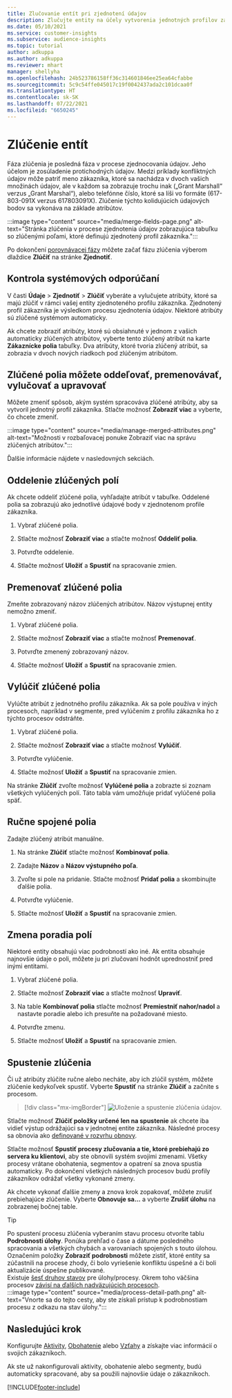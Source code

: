 ```yaml
---
title: Zlučovanie entít pri zjednotení údajov
description: Zlučujte entity na účely vytvorenia jednotných profilov zákazníkov.
ms.date: 05/10/2021
ms.service: customer-insights
ms.subservice: audience-insights
ms.topic: tutorial
author: adkuppa
ms.author: adkuppa
ms.reviewer: mhart
manager: shellyha
ms.openlocfilehash: 24b523786158ff36c314601846ee25ea64cfabbe
ms.sourcegitcommit: 5c9c54ffe045017c19f0042437ada2c101dcaa0f
ms.translationtype: HT
ms.contentlocale: sk-SK
ms.lasthandoff: 07/22/2021
ms.locfileid: "6650245"
---
```

# <a name="merge-entities"></a>Zlúčenie entít

Fáza zlúčenia je posledná fáza v procese zjednocovania údajov. Jeho účelom je zosúladenie protichodných údajov. Medzi príklady konfliktných údajov môže patriť meno zákazníka, ktoré sa nachádza v dvoch vašich množinách údajov, ale v každom sa zobrazuje trochu inak („Grant Marshall“ verzus „Grant Marshal“), alebo telefónne číslo, ktoré sa líši vo formáte (617-803-091X verzus 617803091X). Zlúčenie týchto kolidujúcich údajových bodov sa vykonáva na základe atribútov.

:::image type="content" source="media/merge-fields-page.png" alt-text="Stránka zlúčenia v procese zjednotenia údajov zobrazujúca tabuľku so zlúčenými poľami, ktoré definujú zjednotený profil zákazníka.":::

Po dokončení [porovnávacej fázy](match-entities.md) môžete začať fázu zlúčenia výberom dlaždice **Zlúčiť** na stránke **Zjednotiť**.

## <a name="review-system-recommendations"></a>Kontrola systémových odporúčaní

V časti **Údaje** > **Zjednotiť** > **Zlúčiť** vyberáte a vylučujete atribúty, ktoré sa majú zlúčiť v rámci vašej entity zjednoteného profilu zákazníka. Zjednotený profil zákazníka je výsledkom procesu zjednotenia údajov. Niektoré atribúty sú zlúčené systémom automaticky.

Ak chcete zobraziť atribúty, ktoré sú obsiahnuté v jednom z vašich automaticky zlúčených atribútov, vyberte tento zlúčený atribút na karte **Zákaznícke polia** tabuľky. Dva atribúty, ktoré tvoria zlúčený atribút, sa zobrazia v dvoch nových riadkoch pod zlúčeným atribútom.

## <a name="separate-rename-exclude-and-edit-merged-fields"></a>Zlúčené polia môžete oddeľovať, premenovávať, vylučovať a upravovať

Môžete zmeniť spôsob, akým systém spracováva zlúčené atribúty, aby sa vytvoril jednotný profil zákazníka. Stlačte možnosť **Zobraziť viac** a vyberte, čo chcete zmeniť.

:::image type="content" source="media/manage-merged-attributes.png" alt-text="Možnosti v rozbaľovacej ponuke Zobraziť viac na správu zlúčených atribútov.":::

Ďalšie informácie nájdete v nasledovných sekciách.

## <a name="separate-merged-fields"></a>Oddelenie zlúčených polí

Ak chcete oddeliť zlúčené polia, vyhľadajte atribút v tabuľke. Oddelené polia sa zobrazujú ako jednotlivé údajové body v zjednotenom profile zákazníka. 

1. Vybrať zlúčené polia.
  
1. Stlačte možnosť **Zobraziť viac** a stlačte možnosť **Oddeliť polia**.
 
1. Potvrďte oddelenie.

1. Stlačte možnosť **Uložiť** a **Spustiť** na spracovanie zmien.

## <a name="rename-merged-fields"></a>Premenovať zlúčené polia

Zmeňte zobrazovaný názov zlúčených atribútov. Názov výstupnej entity nemožno zmeniť.

1. Vybrať zlúčené polia.
  
1. Stlačte možnosť **Zobraziť viac** a stlačte možnosť **Premenovať**.

1. Potvrďte zmenený zobrazovaný názov. 

1. Stlačte možnosť **Uložiť** a **Spustiť** na spracovanie zmien.

## <a name="exclude-merged-fields"></a>Vylúčiť zlúčené polia

Vylúčte atribút z jednotného profilu zákazníka. Ak sa pole používa v iných procesoch, napríklad v segmente, pred vylúčením z profilu zákazníka ho z týchto procesov odstráňte. 

1. Vybrať zlúčené polia.
  
1. Stlačte možnosť **Zobraziť viac** a stlačte možnosť **Vylúčiť**.

1. Potvrďte vylúčenie.

1. Stlačte možnosť **Uložiť** a **Spustiť** na spracovanie zmien. 

Na stránke **Zlúčiť** zvoľte možnosť **Vylúčené polia** a zobrazte si zoznam všetkých vylúčených polí. Táto tabla vám umožňuje pridať vylúčené polia späť.

## <a name="manually-combine-fields"></a>Ručne spojené polia

Zadajte zlúčený atribút manuálne. 

1. Na stránke **Zlúčiť** stlačte možnosť **Kombinovať polia**.

1. Zadajte **Názov** a **Názov výstupného poľa**.

1. Zvoľte si pole na pridanie. Stlačte možnosť **Pridať polia** a skombinujte ďalšie polia.

1. Potvrďte vylúčenie.

1. Stlačte možnosť **Uložiť** a **Spustiť** na spracovanie zmien. 

## <a name="change-the-order-of-fields"></a>Zmena poradia polí

Niektoré entity obsahujú viac podrobností ako iné. Ak entita obsahuje najnovšie údaje o poli, môžete ju pri zlučovaní hodnôt uprednostniť pred inými entitami.

1. Vybrať zlúčené polia.
  
1. Stlačte možnosť **Zobraziť viac** a stlačte možnosť **Upraviť**.

1. Na table **Kombinovať polia** stlačte možnosť **Premiestniť nahor/nadol** a nastavte poradie alebo ich presuňte na požadované miesto.

1. Potvrďte zmenu.

1. Stlačte možnosť **Uložiť** a **Spustiť** na spracovanie zmien.

## <a name="run-your-merge"></a>Spustenie zlúčenia

Či už atribúty zlúčite ručne alebo necháte, aby ich zlúčil systém, môžete zlúčenie kedykoľvek spustiť. Vyberte **Spustiť** na stránke **Zlúčiť** a začnite s procesom.

> [!div class="mx-imgBorder"]
> ![Uloženie a spustenie zlúčenia údajov.](media/configure-data-merge-save-run.png "Uloženie a spustenie zlúčenia údajov")

Stlačte možnosť **Zlúčiť položky určené len na spustenie** ak chcete iba vidieť výstup odrážajúci sa v jednotnej entite zákazníka. Následné procesy sa obnovia ako [definované v rozvrhu obnovy](system.md#schedule-tab).

Stlačte možnosť **Spustiť procesy zlučovania a tie, ktoré prebiehajú zo servera ku klientovi**, aby ste obnovili systém svojimi zmenami. Všetky procesy vrátane obohatenia, segmentov a opatrení sa znova spustia automaticky. Po dokončení všetkých následných procesov budú profily zákazníkov odrážať všetky vykonané zmeny.

Ak chcete vykonať ďalšie zmeny a znova krok zopakovať, môžete zrušiť prebiehajúce zlúčenie. Vyberte **Obnovuje sa…** a vyberte **Zrušiť úlohu** na zobrazenej bočnej table.

> [!TIP]
> Po spustení procesu zlúčenia vyberaním stavu procesu otvoríte tablu **Podrobnosti úlohy**. Ponúka prehľad o čase a dátume posledného spracovania a všetkých chybách a varovaniach spojených s touto úlohou. Označením položky **Zobraziť podrobnosti** môžete zistiť, ktoré entity sa zúčastnili na procese zhody, či bolo vyriešenie konfliktu úspešné a či boli aktualizácie úspešne publikované.  
> Existuje [šesť druhov stavov](system.md#status-types) pre úlohy/procesy. Okrem toho väčšina procesov [závisí na ďalších nadväzujúcich procesoch](system.md#refresh-policies).  
> :::image type="content" source="media/process-detail-path.png" alt-text="Vnorte sa do tejto cesty, aby ste získali prístup k podrobnostiam procesu z odkazu na stav úlohy.":::

## <a name="next-step"></a>Nasledujúci krok

Konfigurujte [Aktivity](activities.md), [Obohatenie](enrichment-hub.md) alebo [Vzťahy](relationships.md) a získajte viac informácií o svojich zákazníkoch.

Ak ste už nakonfigurovali aktivity, obohatenie alebo segmenty, budú automaticky spracované, aby sa použili najnovšie údaje o zákazníkoch.

[!INCLUDE[footer-include](../includes/footer-banner.md)]
